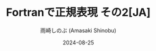 ---
title: Fortranで正規表現 その2[JA]
date: 2024-08-25
link: https://qiita.com/amasaki203/items/9382f05f7c3efafea7a9
author: 雨崎しのぶ (Amasaki Shinobu)
description: My first article in Japanese explaining how to use regular expressions in Fortran.
---